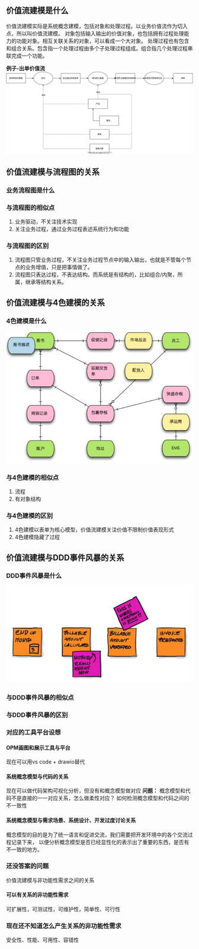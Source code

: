 ## 价值流建模是什么
价值流建模实际是系统概念建模，包括对象和处理过程。以业务价值流作为切入点，所以叫价值流建模。
对象包括输入输出的价值对象，也包括拥有过程处理能力的功能对象。相互关联关系的对象，可以看成一个大对象。
处理过程也有包含和组合关系。包含指一个处理过程由多个子处理过程组成。组合指几个处理过程串联完成一个功能。

**例子-出单价值流**
![出单价值流](./cases/例子-出单价值流.drawio.svg)

## 价值流建模与流程图的关系
### 业务流程图是什么
### 与流程图的相似点
1. 业务驱动，不关注技术实现
2. 关注业务过程，通过业务过程表述系统行为和功能

### 与流程图的区别
1. 流程图只管业务过程，不关注业务过程节点中的输入输出，也就是不管每个节点的业务增值，只是把事情做了。
2. 流程图只表达过程，不表达结构。而系统是有结构的，比如组合/内聚，所属，继承等结构关系。


## 价值流建模与4色建模的关系
### 4色建模是什么
![4cloloremodel](./cases/4colormodeling.jpg)  

### 与4色建模的相似点
1. 流程
2. 有对象结构
### 与4色建模的区别
 1. 4色建模以表单为核心模型，价值流建模关注价值不限制价值表现形式
 2. 4色建模隐藏了过程

## 价值流建模与DDD事件风暴的关系
### DDD事件风暴是什么
![eventstorming](./cases/eventstorming.jpg)  

### 与DDD事件风暴的相似点
### 与DDD事件风暴的区别
 

### 对应的工具平台设想
#### OPM画图和展示工具与平台
现在可以用vs code + drawio替代
#### 系统概念模型与代码的关系
现在可以做代码架构可视化分析，但没有和概念模型做对应
**问题：**
概念模型和代码不是直接的一一对应关系，怎么做柔性对应？
如何检测概念模型和代码之间的不一致性
#### 系统概念模型与需求场景、系统设计、开发过度讨论关系
概念模型的目的是为了统一语言和促进交流，我们需要把开发环境中的各个交流过程记录下来，
以便分析概念模型是否已经显性化的表示出了重要的东西，是否有不一致的地方。

### 还没答案的问题
价值流建模与非功能性需求之间的关系
#### 可以有关系的非功能性需求
可扩展性，可测试性，可维护性，简单性、可行性
### 现在还不知道怎么产生关系的非功能性需求
安全性、性能、可用性、容错性
